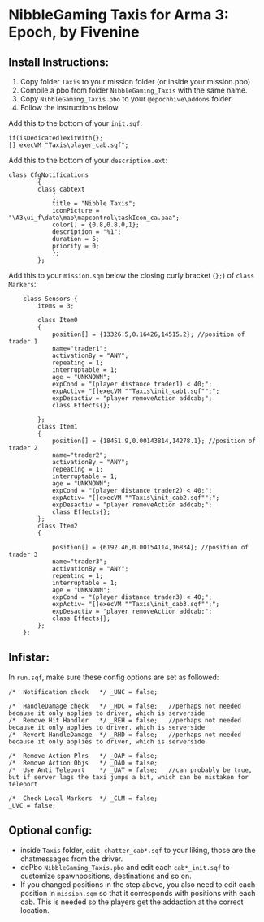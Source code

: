 # NibbleGaming Taxis for Arma 3: Epoch, by Fivenine

## Install Instructions:

1. Copy folder `Taxis` to your mission folder (or inside your mission.pbo)
2. Compile a pbo from folder `NibbleGaming_Taxis` with the same name.
3. Copy `NibbleGaming_Taxis.pbo` to your `@epochhive\addons` folder.
4. Follow the instructions below

Add this to the bottom of your `init.sqf`:

```sqf
if(isDedicated)exitWith{};
[] execVM "Taxis\player_cab.sqf";
```

Add this to the bottom of your `description.ext`:
```sqf
class CfgNotifications
        {
        class cabtext
            {
            title = "Nibble Taxis";
            iconPicture = "\A3\ui_f\data\map\mapcontrol\taskIcon_ca.paa";
            color[] = {0.8,0.8,0,1};
            description = "%1";
            duration = 5;
            priority = 0;
            };
        };
```

Add this to your `mission.sqm` below the closing curly bracket (`};`) of `class Markers`:

```sqf
    class Sensors {
        items = 3;

        class Item0     
        {
            position[] = {13326.5,0.16426,14515.2}; //position of trader 1
            name="trader1";
            activationBy = "ANY";
            repeating = 1;
            interruptable = 1;
            age = "UNKNOWN";
            expCond = "(player distance trader1) < 40;";
            expActiv= "[]execVM ""Taxis\init_cab1.sqf"";";
            expDesactiv = "player removeAction addcab;";
            class Effects{};
            
        };
        class Item1     
        {
            position[] = {18451.9,0.00143814,14278.1}; //position of trader 2
            name="trader2";
            activationBy = "ANY";
            repeating = 1;
            interruptable = 1;
            age = "UNKNOWN";
            expCond = "(player distance trader2) < 40;";
            expActiv= "[]execVM ""Taxis\init_cab2.sqf"";";
            expDesactiv = "player removeAction addcab;";
            class Effects{};
        };
        class Item2 
        {
            
            position[] = {6192.46,0.00154114,16834}; //position of trader 3
            name="trader3";
            activationBy = "ANY";
            repeating = 1;
            interruptable = 1;
            age = "UNKNOWN";
            expCond = "(player distance trader3) < 40;";
            expActiv= "[]execVM ""Taxis\init_cab3.sqf"";";
            expDesactiv = "player removeAction addcab;";
            class Effects{};
        };
    };
```

## Infistar:

In `run.sqf`, make sure these config options are set as followed:

```sqf
/*  Notification check   */ _UNC = false;

/*  HandleDamage check   */ _HDC = false;	//perhaps not needed because it only applies to driver, which is serverside
/*  Remove Hit Handler   */ _REH = false;	//perhaps not needed because it only applies to driver, which is serverside
/*  Revert HandleDamage  */ _RHD = false;	//perhaps not needed because it only applies to driver, which is serverside

/*  Remove Action Plrs   */ _OAP = false;
/*  Remove Action Objs   */ _OAO = false;
/*  Use Anti Teleport    */ _UAT = false;  	//can probably be true, but if server lags the taxi jumps a bit, which can be mistaken for teleport

/*  Check Local Markers  */ _CLM = false;
_UVC = false;
```

## Optional config:

- inside `Taxis` folder, `edit chatter_cab*.sqf` to your liking, those are the chatmessages from the driver.
- dePbo `NibbleGaming_Taxis.pbo` and edit each `cab*_init.sqf` to customize spawnpositions, destinations and so on. 
- If you changed positions in the step above, you also need to edit each position in `mission.sqm` so that it corresponds with positions with each cab. This is needed so the players get the addaction at the correct location. 
